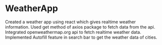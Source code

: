 # WeatherApp
Created a weather app using react which gives realtime weather information.
Used get method of axios package to fetch data from the api.
Integrated openweathermap.org api to fetch realtime weather data.
Implemented Autofill feature in search bar to get the weather data of cities.
